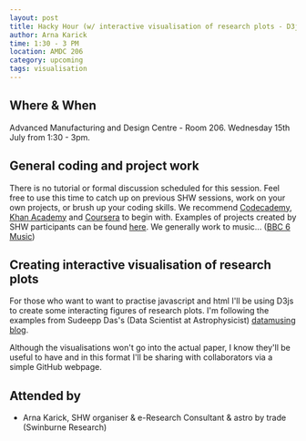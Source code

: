 ```yaml
---
layout: post
title: Hacky Hour (w/ interactive visualisation of research plots - D3js)
author: Arna Karick
time: 1:30 - 3 PM
location: AMDC 206
category: upcoming
tags: visualisation
---
```


## Where & When

Advanced Manufacturing and Design Centre - Room 206. Wednesday 15th July from 1:30 - 3pm.

## General coding and project work

There is no tutorial or formal discussion scheduled for this
session. Feel free to use this time to catch up on previous SHW
sessions, work on your own projects, or brush up your coding
skills. We recommend [Codecademy](http://www.codecademy.com), [Khan
Academy](https://www.khanacademy.org) and
[Coursera](https://www.coursera.org) to begin with. Examples of
projects created by SHW participants can be found
[here](http://thehackerwithin.github.io/swinburne/links.html). We
generally work to music... ([BBC 6
Music](http://www.bbc.co.uk/6music))


## Creating interactive visualisation of research plots

For those who want to want to practise javascript and html I'll be
using D3js to create some interacting figures of research plots. I'm
following the examples from Sudeepp Das's (Data Scientist at
Astrophysicist) [datamusing blog](http://datamusing.info).

Although the visualisations won't go into the actual paper, I know
they'll be useful to have and in this format I'll be sharing with collaborators
via a simple GitHub webpage. 


## Attended by

* Arna Karick, SHW organiser & e-Research Consultant & astro by trade (Swinburne Research)

